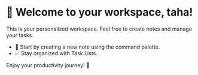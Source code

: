 # 🌟 Welcome to your workspace, taha!

This is your personalized workspace. Feel free to create notes and manage your tasks.

- 📄 Start by creating a new note using the command palette.
- ✅ Stay organized with Task Lists.

Enjoy your productivity journey! 🚀